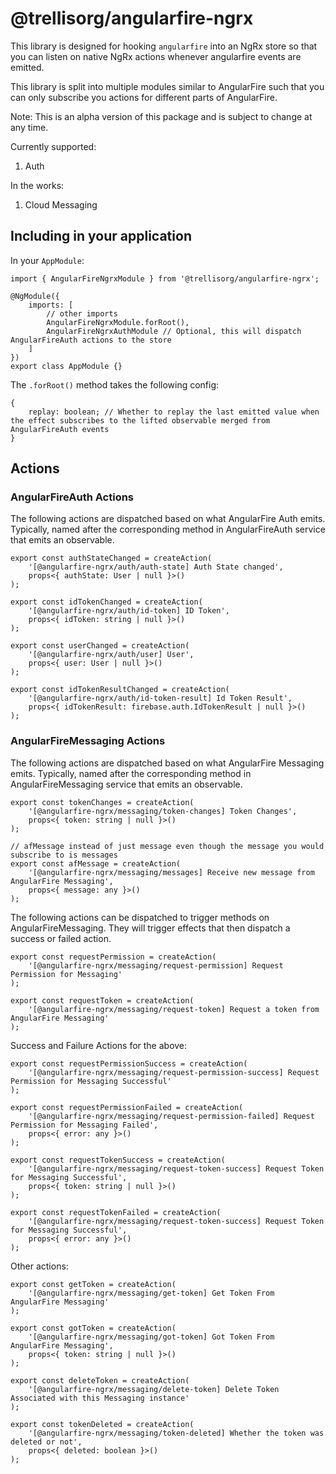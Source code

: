 # @trellisorg/angularfire-ngrx

This library is designed for hooking `angularfire` into an NgRx store so that you can listen on native NgRx actions whenever
angularfire events are emitted.

This library is split into multiple modules similar to AngularFire such that you can only subscribe you actions for different
parts of AngularFire.

Note: This is an alpha version of this package and is subject to change at any time.

Currently supported:

1. Auth

In the works:

1. Cloud Messaging

## Including in your application

In your `AppModule`:

```
import { AngularFireNgrxModule } from '@trellisorg/angularfire-ngrx';

@NgModule({
    imports: [
        // other imports
        AngularFireNgrxModule.forRoot(),
        AngularFireNgrxAuthModule // Optional, this will dispatch AngularFireAuth actions to the store
    ]
})
export class AppModule {}
```

The `.forRoot()` method takes the following config:

```
{
    replay: boolean; // Whether to replay the last emitted value when the effect subscribes to the lifted observable merged from AngularFireAuth events
}
```

## Actions

### AngularFireAuth Actions

The following actions are dispatched based on what AngularFire Auth emits. Typically, named after the corresponding
method in AngularFireAuth service that emits an observable.

```
export const authStateChanged = createAction(
    '[@angularfire-ngrx/auth/auth-state] Auth State changed',
    props<{ authState: User | null }>()
);

export const idTokenChanged = createAction(
    '[@angularfire-ngrx/auth/id-token] ID Token',
    props<{ idToken: string | null }>()
);

export const userChanged = createAction(
    '[@angularfire-ngrx/auth/user] User',
    props<{ user: User | null }>()
);

export const idTokenResultChanged = createAction(
    '[@angularfire-ngrx/auth/id-token-result] Id Token Result',
    props<{ idTokenResult: firebase.auth.IdTokenResult | null }>()
);
```

### AngularFireMessaging Actions

The following actions are dispatched based on what AngularFire Messaging emits. Typically, named after the corresponding
method in AngularFireMessaging service that emits an observable.

```
export const tokenChanges = createAction(
    '[@angularfire-ngrx/messaging/token-changes] Token Changes',
    props<{ token: string | null }>()
);

// afMessage instead of just message even though the message you would subscribe to is messages
export const afMessage = createAction(
    '[@angularfire-ngrx/messaging/messages] Receive new message from AngularFire Messaging',
    props<{ message: any }>()
);
```

The following actions can be dispatched to trigger methods on AngularFireMessaging. They will trigger effects that then dispatch a success or failed
action.

```
export const requestPermission = createAction(
    '[@angularfire-ngrx/messaging/request-permission] Request Permission for Messaging'
);

export const requestToken = createAction(
    '[@angularfire-ngrx/messaging/request-token] Request a token from AngularFire Messaging'
);
```

Success and Failure Actions for the above:

```
export const requestPermissionSuccess = createAction(
    '[@angularfire-ngrx/messaging/request-permission-success] Request Permission for Messaging Successful'
);

export const requestPermissionFailed = createAction(
    '[@angularfire-ngrx/messaging/request-permission-failed] Request Permission for Messaging Failed',
    props<{ error: any }>()
);

export const requestTokenSuccess = createAction(
    '[@angularfire-ngrx/messaging/request-token-success] Request Token for Messaging Successful',
    props<{ token: string | null }>()
);

export const requestTokenFailed = createAction(
    '[@angularfire-ngrx/messaging/request-token-success] Request Token for Messaging Successful',
    props<{ error: any }>()
);
```

Other actions:

```
export const getToken = createAction(
    '[@angularfire-ngrx/messaging/get-token] Get Token From AngularFire Messaging'
);

export const gotToken = createAction(
    '[@angularfire-ngrx/messaging/got-token] Got Token From AngularFire Messaging',
    props<{ token: string | null }>()
);

export const deleteToken = createAction(
    '[@angularfire-ngrx/messaging/delete-token] Delete Token Associated with this Messaging instance'
);

export const tokenDeleted = createAction(
    '[@angularfire-ngrx/messaging/token-deleted] Whether the token was deleted or not',
    props<{ deleted: boolean }>()
);
```
